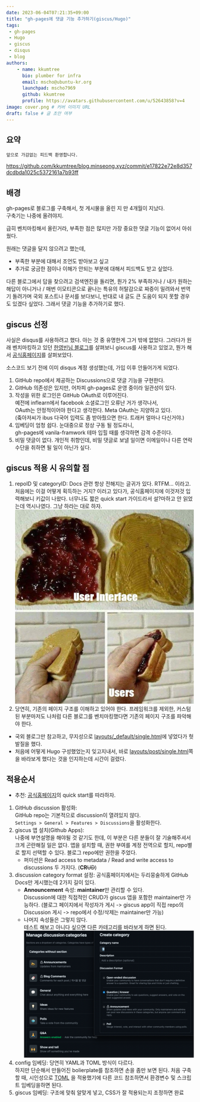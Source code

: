 ```yaml
---
date: 2023-06-04T07:21:35+09:00
title: "gh-pages에 댓글 기능 추가하기(giscus/Hugo)"
tags:
 - gh-pages
 - Hugo
 - giscus
 - disqus
 - blog
authors:
    - name: kkumtree
      bio: plumber for infra
      email: mscho@ubuntu-kr.org
      launchpad: mscho7969
      github: kkumtree
      profile: https://avatars.githubusercontent.com/u/52643858?v=4 
image: cover.png # 커버 이미지 URL
draft: false # 글 초안 여부
---
```


## 요약

```summary
앞으로 가감없는 피드백 환영합니다.
```

<https://github.com/kkumtree/blog.minseong.xyz/commit/e17822e72e8d357dcdbda1025c5372161a7b93ff>

## 배경

gh-pages로 블로그를 구축해서, 첫 게시물을 올린 지 만 4개월이 지났다.  
구축기는 나중에 올려야지.  

급히 벤치마킹해서 올린거라, 부족한 점은 많지만 가장 중요한 댓글 기능이 없어서 아쉬웠다.  

원래는 댓글을 달지 않으려고 했는데,  

- 부족한 부분에 대해서 조언도 받아보고 싶고  
- 추가로 궁금한 점이나 이해가 안되는 부분에 대해서 피드백도 받고 싶었다.  

다른 블로그에서 답을 찾으려고 검색엔진을 돌리면, 뭔가 2% 부족하거나 / 내가 원하는 해답이 아니거나 / 매번 이모티콘으로 끝나는 특유의 허탈감으로 짜증이 밀려와서 번역기 돌려가며 국외 포스트나 문서를 보다보니, 반대로 내 글도 큰 도움이 되지 못할 경우도 있겠다 싶었다. 그래서 댓글 기능을 추가하기로 했다.

## giscus 선정

사실은 disqus를 사용하려고 했다. 아는 것 중 유명한게 그거 밖에 없었다.
그러다가 원래 벤치마킹하고 있던 [한영빈님 블로그](https://https://blog.youngbin.xyz/)를 살펴보니 giscus를 사용하고 있었고, 뭔가 해서 [공식홈페이지](https://giscus.app/)를 살펴보았다.  

소스코드 보기 전에 이미 disqus 계정 생성했는데, 가입 이후 안들어가게 되었다.

1. GitHub repo에서 제공하는 Discussions으로 댓글 기능을 구현한다.  
2. GitHub 의존성은 있지만, 어차피 gh-pages로 운영 중이라 일관성이 있다.  
3. 작성을 위한 로그인은 GitHub OAuth로 이루어진다.  
  예전에 inflearn에서 facebook 소셜로그인 오류난 거가 생각나서,  
  OAuth는 안정적이어야 한다고 생각한다. Meta OAuth는 지양하고 있다.  
  (줔아저씨가 ibus 다국어 입력도 좀 받아줬으면 한다. 트래커 얼마나 다신거야.)
4. 임베딩이 엄청 쉽다. 눈대중으로 정상 구동 될 정도라니,  
  gh-pages에 vanila-framwork 테마 입힐 때를 생각하면 감격 수준이다.
5. 비밀 댓글이 없다. 개인적 취향인데, 비밀 댓글로 보낼 일이면 이메일이나 다른 연락수단을 취하면 될 일이 아닌가 싶다.

## giscus 적용 시 유의할 점

1. repoID 및 categoryID:
  Docs 관련 항상 전해지는 글귀가 있다. RTFM... 이라고. 처음에는 이걸 어떻게 획득하는 거지? 이러고 있다가, 공식홈페이지에 이것저것 입력해보니 키값이 나왔다. 너무나도 짧은 quick start 가이드라서 설?마하고 안 읽었는데 역시나였다. 그냥 하라는 대로 하자.  
  ![user-error from twitter@ProgrammersMeme](./images/user-error.jpeg)
2. 당연히, 기존의 페이지 구조를 이해하고 있어야 한다.
  프레임워크를 제외한, 커스텀된 부분마저도 나처럼 다른 블로그를 벤치마킹했다면
  기존의 페이지 구조를 파악해야 한다.

- 국외 블로그만 참고하고, 무지성으로 [layouts/_default/single.html](https://github.com/kkumtree/blog.minseong.xyz/commit/963e8e8450d08de65f51c0ee1416ace6063054b8#diff-24462426055951e719fb3391c93dc316c42dc3328c3b78ff661ea868ef4372e9)에 넣었다가 헛발질을 했다.  
- 처음에 어떻게 Hugo 구성했었는지 잊고지내서, 바로 [layouts/post/single.html](https://github.com/kkumtree/blog.minseong.xyz/commit/e17822e72e8d357dcdbda1025c5372161a7b93ff)쪽을 바라보게 했다는 것을 인지하는데 시간이 걸렸다.

## 적용순서

- 추천: [공식홈페이지](https://giscus.app/)의 quick start를 따라하자.

1. GitHub discussion 활성화:  
GitHub repo는 기본적으로 discussion이 열려있지 않다.  
`Settings > General > Features > Discussions`을 활성화한다.
2. giscus 앱 설치(Github Apps):  
나중에 부연설명을 해야될 것 같기도 한데, 이 부분은 다른 분들이 잘 기술해주셔서 크게 곤란해질 일은 없다. 앱을 설치할 때, 권한 부여를 계정 전역으로 할지, repo별로 할지 선택할 수 있다. 블로그 repo에만 권한을 주었다.  
   - 퍼미션은 Read access to metadata / Read and write access to discussions 두 가지다. (**CR**~~UD~~)
3. discussion category format 설정:
공식홈페이지에서는 두리뭉술하게 GitHub Docs만 게시했는데 2가지 길이 있다.
   - **Announcement** 속성: **maintainer**만 관리할 수 있다.  
   Discussion에 대한 직접적인 CRUD가 giscus 앱을 포함한 maintainer만 가능하다. (블로그 페이지에서 작성자가 게시 -> giscus app이 직접 repo의 Discussion 게시 -> repo에서 수정/삭제는 maintainer만 가능)
   - 나머지 속성들은 그렇지 않다.  
   테스트 해보고 아니다 싶으면 다른 카테고리를 바라보게 하면 된다.
   ![discussion category format](./images/discussion-category-format.png)
4. config 임베딩: 당연히 YAML과 TOML 방식이 다르다.  
  하지만 단순해서 만들어진 bolierplate를 참조하면 손을 좀만 보면 된다.
  처음 구축할 때, 시인성으로 [TOML](https://github.com/kkumtree/blog.minseong.xyz/commit/963e8e8450d08de65f51c0ee1416ace6063054b8#diff-28043ff911f28a5cb5742f7638363546311225a63eabc365af5356c70d4deb77) 을 적용했기에 다른 코드 참조하면서 환경변수 및 스크립트 임베딩을하면 된다.  
5. giscus 임베딩: 구조에 맞춰 알맞게 넣고, CSS가 잘 적용되는지 조정하면 완료
